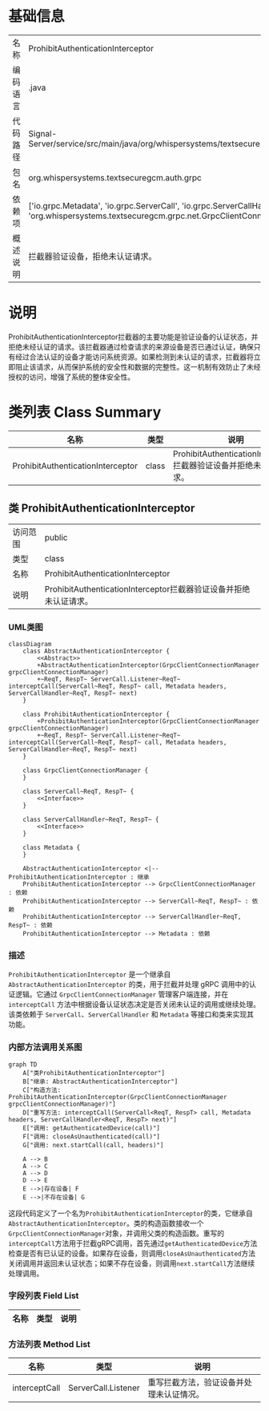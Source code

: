 # 基础信息

|      |      |
|------|------|
| 名称 | ProhibitAuthenticationInterceptor |
| 编码语言 | .java |
| 代码路径 | Signal-Server/service/src/main/java/org/whispersystems/textsecuregcm/auth/grpc/ProhibitAuthenticationInterceptor.java |
| 包名 | org.whispersystems.textsecuregcm.auth.grpc |
| 依赖项 | ['io.grpc.Metadata', 'io.grpc.ServerCall', 'io.grpc.ServerCallHandler', 'org.whispersystems.textsecuregcm.grpc.net.GrpcClientConnectionManager'] |
| 概述说明 | 拦截器验证设备，拒绝未认证请求。 |

# 说明

ProhibitAuthenticationInterceptor拦截器的主要功能是验证设备的认证状态，并拒绝未经认证的请求。该拦截器通过检查请求的来源设备是否已通过认证，确保只有经过合法认证的设备才能访问系统资源。如果检测到未认证的请求，拦截器将立即阻止该请求，从而保护系统的安全性和数据的完整性。这一机制有效防止了未经授权的访问，增强了系统的整体安全性。

# 类列表 Class Summary

| 名称   | 类型  | 说明 |
|-------|------|-------------|
| ProhibitAuthenticationInterceptor | class | ProhibitAuthenticationInterceptor拦截器验证设备并拒绝未认证请求。 |



## 类 ProhibitAuthenticationInterceptor

|      |      |
|------|------|
| 访问范围 | public |
| 类型 | class |
| 名称 | ProhibitAuthenticationInterceptor |
| 说明 | ProhibitAuthenticationInterceptor拦截器验证设备并拒绝未认证请求。 |


### UML类图

```mermaid
classDiagram
    class AbstractAuthenticationInterceptor {
        <<Abstract>>
        +AbstractAuthenticationInterceptor(GrpcClientConnectionManager grpcClientConnectionManager)
        +~ReqT, RespT~ ServerCall.Listener~ReqT~ interceptCall(ServerCall~ReqT, RespT~ call, Metadata headers, ServerCallHandler~ReqT, RespT~ next)
    }

    class ProhibitAuthenticationInterceptor {
        +ProhibitAuthenticationInterceptor(GrpcClientConnectionManager grpcClientConnectionManager)
        +~ReqT, RespT~ ServerCall.Listener~ReqT~ interceptCall(ServerCall~ReqT, RespT~ call, Metadata headers, ServerCallHandler~ReqT, RespT~ next)
    }

    class GrpcClientConnectionManager {
    }

    class ServerCall~ReqT, RespT~ {
        <<Interface>>
    }

    class ServerCallHandler~ReqT, RespT~ {
        <<Interface>>
    }

    class Metadata {
    }

    AbstractAuthenticationInterceptor <|-- ProhibitAuthenticationInterceptor : 继承
    ProhibitAuthenticationInterceptor --> GrpcClientConnectionManager : 依赖
    ProhibitAuthenticationInterceptor --> ServerCall~ReqT, RespT~ : 依赖
    ProhibitAuthenticationInterceptor --> ServerCallHandler~ReqT, RespT~ : 依赖
    ProhibitAuthenticationInterceptor --> Metadata : 依赖
```

### 描述
`ProhibitAuthenticationInterceptor` 是一个继承自 `AbstractAuthenticationInterceptor` 的类，用于拦截并处理 gRPC 调用中的认证逻辑。它通过 `GrpcClientConnectionManager` 管理客户端连接，并在 `interceptCall` 方法中根据设备认证状态决定是否关闭未认证的调用或继续处理。该类依赖于 `ServerCall`、`ServerCallHandler` 和 `Metadata` 等接口和类来实现其功能。


### 内部方法调用关系图

```mermaid
graph TD
    A["类ProhibitAuthenticationInterceptor"]
    B["继承: AbstractAuthenticationInterceptor"]
    C["构造方法: ProhibitAuthenticationInterceptor(GrpcClientConnectionManager grpcClientConnectionManager)"]
    D["重写方法: interceptCall(ServerCall<ReqT, RespT> call, Metadata headers, ServerCallHandler<ReqT, RespT> next)"]
    E["调用: getAuthenticatedDevice(call)"]
    F["调用: closeAsUnauthenticated(call)"]
    G["调用: next.startCall(call, headers)"]

    A --> B
    A --> C
    A --> D
    D --> E
    E -->|存在设备| F
    E -->|不存在设备| G
```

这段代码定义了一个名为`ProhibitAuthenticationInterceptor`的类，它继承自`AbstractAuthenticationInterceptor`。类的构造函数接收一个`GrpcClientConnectionManager`对象，并调用父类的构造函数。重写的`interceptCall`方法用于拦截gRPC调用，首先通过`getAuthenticatedDevice`方法检查是否有已认证的设备。如果存在设备，则调用`closeAsUnauthenticated`方法关闭调用并返回未认证状态；如果不存在设备，则调用`next.startCall`方法继续处理调用。

### 字段列表 Field List

| 名称  | 类型  | 说明 |
|-------|-------|------|

### 方法列表 Method List

| 名称  | 类型  | 说明 |
|-------|-------|------|
| interceptCall | ServerCall.Listener<ReqT> | 重写拦截方法，验证设备并处理未认证情况。 |




